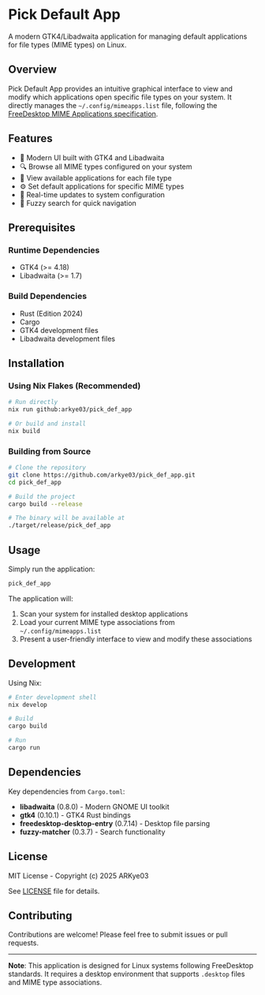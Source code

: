 # Pick Default App

A modern GTK4/Libadwaita application for managing default applications for file types (MIME types) on Linux.

## Overview

Pick Default App provides an intuitive graphical interface to view and modify which applications open specific file types on your system. It directly manages the `~/.config/mimeapps.list` file, following the [FreeDesktop MIME Applications specification](https://specifications.freedesktop.org/mime-apps-spec/mime-apps-latest.html).

## Features

- 🎨 Modern UI built with GTK4 and Libadwaita
- 🔍 Browse all MIME types configured on your system
- 📱 View available applications for each file type
- ⚙️ Set default applications for specific MIME types
- 🔄 Real-time updates to system configuration
- 🎯 Fuzzy search for quick navigation

## Prerequisites

### Runtime Dependencies
- GTK4 (>= 4.18)
- Libadwaita (>= 1.7)

### Build Dependencies
- Rust (Edition 2024)
- Cargo
- GTK4 development files
- Libadwaita development files

## Installation

### Using Nix Flakes (Recommended)

```bash
# Run directly
nix run github:arkye03/pick_def_app

# Or build and install
nix build
```

### Building from Source

```bash
# Clone the repository
git clone https://github.com/arkye03/pick_def_app.git
cd pick_def_app

# Build the project
cargo build --release

# The binary will be available at
./target/release/pick_def_app
```

## Usage

Simply run the application:

```bash
pick_def_app
```

The application will:
1. Scan your system for installed desktop applications
2. Load your current MIME type associations from `~/.config/mimeapps.list`
3. Present a user-friendly interface to view and modify these associations

## Development

Using Nix:

```bash
# Enter development shell
nix develop

# Build
cargo build

# Run
cargo run
```

## Dependencies

Key dependencies from `Cargo.toml`:
- **libadwaita** (0.8.0) - Modern GNOME UI toolkit
- **gtk4** (0.10.1) - GTK4 Rust bindings
- **freedesktop-desktop-entry** (0.7.14) - Desktop file parsing
- **fuzzy-matcher** (0.3.7) - Search functionality

## License

MIT License - Copyright (c) 2025 ARKye03

See [LICENSE](LICENSE) file for details.

## Contributing

Contributions are welcome! Please feel free to submit issues or pull requests.

---

**Note**: This application is designed for Linux systems following FreeDesktop standards. It requires a desktop environment that supports `.desktop` files and MIME type associations.
